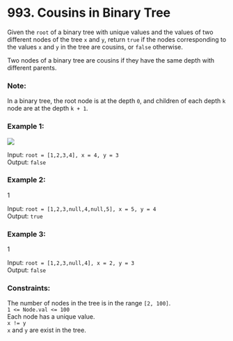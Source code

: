 # 993. Cousins in Binary Tree   
   
Given the ```root``` of a binary tree with unique values and the values of two different nodes of the tree ```x``` and ```y```, return ```true``` if the nodes corresponding to the values ``x`` and ```y``` in the tree are cousins, or ```false``` otherwise.   
   
Two nodes of a binary tree are cousins if they have the same depth with different parents.   
   
### **Note:**   
In a binary tree, the root node is at the depth ```0```, and children of each depth ```k``` node are at the depth ```k + 1```.   
   
### **Example 1:**   
   
![](https://assets.leetcode.com/uploads/2019/02/12/q1248-01.png)   
   
Input: ```root = [1,2,3,4], x = 4, y = 3```   
Output: ```false```   
   
### **Example 2:**   
   
1[](https://assets.leetcode.com/uploads/2019/02/12/q1248-02.png)   
   
Input: ```root = [1,2,3,null,4,null,5], x = 5, y = 4```   
Output: ```true```   
   
### **Example 3:**   
   
1[](https://assets.leetcode.com/uploads/2019/02/13/q1248-03.png)   
   
Input: ```root = [1,2,3,null,4], x = 2, y = 3```   
Output: ```false```   
    
   
### **Constraints:**   
The number of nodes in the tree is in the range ```[2, 100]```.   
```1 <= Node.val <= 100```   
Each node has a unique value.   
```x != y```   
```x``` and ```y``` are exist in the tree.   